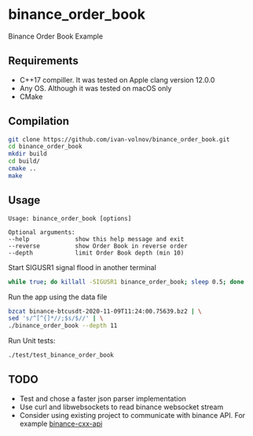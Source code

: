 # binance_order_book

Binance Order Book Example

## Requirements

- C++17 compiller. It was tested on Apple clang version 12.0.0
- Any OS. Although it was tested on macOS only
- CMake

## Compilation

```bash
git clone https://github.com/ivan-volnov/binance_order_book.git
cd binance_order_book
mkdir build
cd build/
cmake ..
make
```

## Usage

```text
Usage: binance_order_book [options]

Optional arguments:
--help             show this help message and exit
--reverse          show Order Book in reverse order
--depth            limit Order Book depth (min 10)
```

Start SIGUSR1 signal flood in another terminal

```bash
while true; do killall -SIGUSR1 binance_order_book; sleep 0.5; done
```

Run the app using the data file

```bash
bzcat binance-btcusdt-2020-11-09T11:24:00.75639.bz2 | \
sed 's/^[^{]*//;$s/$//' | \
./binance_order_book --depth 11
```

Run Unit tests:

```bash
./test/test_binance_order_book
```

## TODO

- Test and chose a faster json parser implementation
- Use curl and libwebsockets to read binance websocket stream
- Consider using existing project to communicate with binance API.
 For example [binance-cxx-api](https://github.com/dmikushin/binance-cxx-api)
